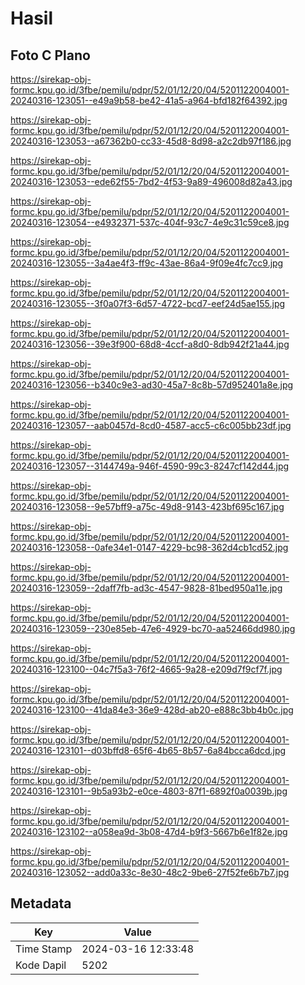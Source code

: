 # Hasil

## Foto C Plano

https://sirekap-obj-formc.kpu.go.id/3fbe/pemilu/pdpr/52/01/12/20/04/5201122004001-20240316-123051--e49a9b58-be42-41a5-a964-bfd182f64392.jpg

https://sirekap-obj-formc.kpu.go.id/3fbe/pemilu/pdpr/52/01/12/20/04/5201122004001-20240316-123053--a67362b0-cc33-45d8-8d98-a2c2db97f186.jpg

https://sirekap-obj-formc.kpu.go.id/3fbe/pemilu/pdpr/52/01/12/20/04/5201122004001-20240316-123053--ede62f55-7bd2-4f53-9a89-496008d82a43.jpg

https://sirekap-obj-formc.kpu.go.id/3fbe/pemilu/pdpr/52/01/12/20/04/5201122004001-20240316-123054--e4932371-537c-404f-93c7-4e9c31c59ce8.jpg

https://sirekap-obj-formc.kpu.go.id/3fbe/pemilu/pdpr/52/01/12/20/04/5201122004001-20240316-123055--3a4ae4f3-ff9c-43ae-86a4-9f09e4fc7cc9.jpg

https://sirekap-obj-formc.kpu.go.id/3fbe/pemilu/pdpr/52/01/12/20/04/5201122004001-20240316-123055--3f0a07f3-6d57-4722-bcd7-eef24d5ae155.jpg

https://sirekap-obj-formc.kpu.go.id/3fbe/pemilu/pdpr/52/01/12/20/04/5201122004001-20240316-123056--39e3f900-68d8-4ccf-a8d0-8db942f21a44.jpg

https://sirekap-obj-formc.kpu.go.id/3fbe/pemilu/pdpr/52/01/12/20/04/5201122004001-20240316-123056--b340c9e3-ad30-45a7-8c8b-57d952401a8e.jpg

https://sirekap-obj-formc.kpu.go.id/3fbe/pemilu/pdpr/52/01/12/20/04/5201122004001-20240316-123057--aab0457d-8cd0-4587-acc5-c6c005bb23df.jpg

https://sirekap-obj-formc.kpu.go.id/3fbe/pemilu/pdpr/52/01/12/20/04/5201122004001-20240316-123057--3144749a-946f-4590-99c3-8247cf142d44.jpg

https://sirekap-obj-formc.kpu.go.id/3fbe/pemilu/pdpr/52/01/12/20/04/5201122004001-20240316-123058--9e57bff9-a75c-49d8-9143-423bf695c167.jpg

https://sirekap-obj-formc.kpu.go.id/3fbe/pemilu/pdpr/52/01/12/20/04/5201122004001-20240316-123058--0afe34e1-0147-4229-bc98-362d4cb1cd52.jpg

https://sirekap-obj-formc.kpu.go.id/3fbe/pemilu/pdpr/52/01/12/20/04/5201122004001-20240316-123059--2daff7fb-ad3c-4547-9828-81bed950a11e.jpg

https://sirekap-obj-formc.kpu.go.id/3fbe/pemilu/pdpr/52/01/12/20/04/5201122004001-20240316-123059--230e85eb-47e6-4929-bc70-aa52466dd980.jpg

https://sirekap-obj-formc.kpu.go.id/3fbe/pemilu/pdpr/52/01/12/20/04/5201122004001-20240316-123100--04c7f5a3-76f2-4665-9a28-e209d7f9cf7f.jpg

https://sirekap-obj-formc.kpu.go.id/3fbe/pemilu/pdpr/52/01/12/20/04/5201122004001-20240316-123100--41da84e3-36e9-428d-ab20-e888c3bb4b0c.jpg

https://sirekap-obj-formc.kpu.go.id/3fbe/pemilu/pdpr/52/01/12/20/04/5201122004001-20240316-123101--d03bffd8-65f6-4b65-8b57-6a84bcca6dcd.jpg

https://sirekap-obj-formc.kpu.go.id/3fbe/pemilu/pdpr/52/01/12/20/04/5201122004001-20240316-123101--9b5a93b2-e0ce-4803-87f1-6892f0a0039b.jpg

https://sirekap-obj-formc.kpu.go.id/3fbe/pemilu/pdpr/52/01/12/20/04/5201122004001-20240316-123102--a058ea9d-3b08-47d4-b9f3-5667b6e1f82e.jpg

https://sirekap-obj-formc.kpu.go.id/3fbe/pemilu/pdpr/52/01/12/20/04/5201122004001-20240316-123052--add0a33c-8e30-48c2-9be6-27f52fe6b7b7.jpg


## Metadata

| Key        | Value               |
| ---------- | ------------------- |
| Time Stamp | 2024-03-16 12:33:48 |
| Kode Dapil | 5202                |



